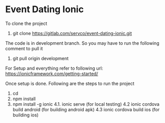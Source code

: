 # Event Dating Ionic

To clone the project 
1. git clone https://gitlab.com/servco/event-dating-ionic.git

The code is in development branch. So you may have to run the following comment to pull it
1. git pull origin development


For Setup and everything refer to following url:
https://ionicframework.com/getting-started/

Once setup is done. Following are the steps to run the project

1. cd <to directory>
2. npm install
3. npm install -g ionic
4.1. ionic serve (for local testing)
4.2 ionic cordova build android (for building android apk)
4.3 ionic cordova build ios (for building ios)
